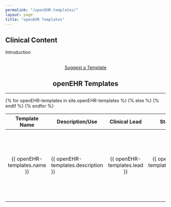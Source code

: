 ```yaml
---
permalink: "/openEHR-templates/"
layout: page
title: "openEHR Templates"
---
```


<section class="bg-primary text-white" id="about">
      <div class="container text-center">
        <h2 class="mb-4">Clinical Content</h2>
        <p align="left">Introduction</p><br>
		<center><a class="btn btn-light btn-xl" href="mailto:info@apperta.org">Suggest a Template</a></center>
</div>
</section>

<section id="openEHR-templatess">
      <div class="container">
        <div class="row">
          <div class="col-lg-12">
            <center><h2 class="section-heading">openEHR Templates</h2>
            <hr class="my-4"></center>
  	<div style="overflow-x:auto;">	
         <table id="project" class="table table-striped table-bordered display responsive no-wrap" style="width:100%">
        <thead>
            <tr>
                <th>Template Name</th>
                <th>Description/Use</th>
                <th>Clinical Lead</th>
				<th>Status</th>
                <th>CKM Link</th>
                <th><i class="fab fa-github"></i> Git Location</th>
                <!--hidden field-->
                <th>Key Words</th>
            </tr>
        </thead>
        <tbody>
        {% for openEHR-templates in site.openEHR-templates %}
            <tr>
             <!--Template Name -->
                <td style="text-align:center; vertical-align:middle">{{ openEHR-templates.name }}</td>
            <!--Template Description-->
                <td><p>{{ openEHR-templates.description }}</p></td>
            <!--Template Clinical Lead-->
                <td style="text-align:center; vertical-align:middle">{{ openEHR-templates.lead }}</td>  
            <!--Template Status-->    
            <td style="text-align:center; vertical-align:middle">{{ openEHR-templates.status }}</td>  
            <!--Template CKM Link-->
                <td style="text-align:center; vertical-align:middle">
                {% if openEHR-templates.ckm == null %}
                {% else %}
                {% if openEHR-templates.ckm contains 'http' %}  
                <a href="{{ openEHR-templates.ckm }}" target="_blank"><i class="fas fa-globe fa-2x"></i></a>
                {% else %} 
                <a href="{{ openEHR-templates.ckm }}"><i class="fas fa-globe fa-2x"></i></a>
                {% endif %}
                {% endif %}
                </td>
            <!--Template Git Link-->
                <td style="text-align:center; vertical-align:middle">
                {% if openEHR-templates.git == null %}
                </td>
                {% else %}
                <a href="{{ openEHR-templates.git }}" target="_blank"><i class="fab fa-github fa-2x"></i></a>
                {% endif %}
                </td>
            <!--Template Keywords HIDDEN-->
                <td>{{ openEHR-templates.keywords }}</td>
            </tr>
        {% endfor %}
    </tbody>
</table>
</div>        
      </div>
	  </div>
	  </div>
    </section>
